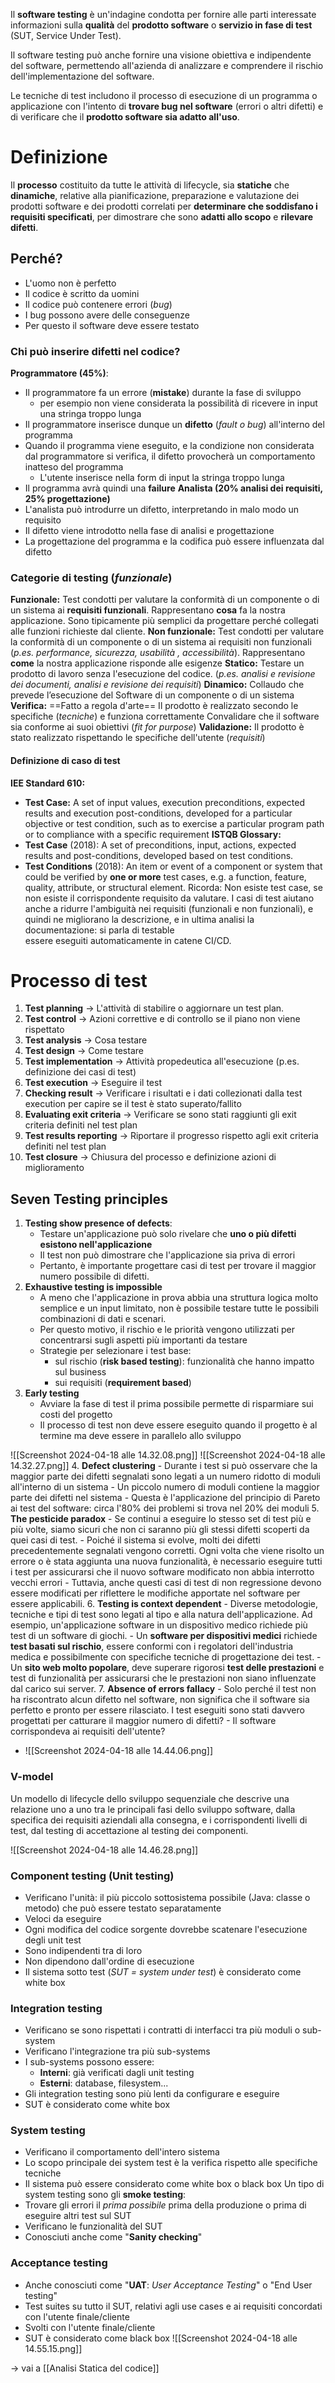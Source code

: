 Il **software testing** è un'indagine condotta per fornire alle parti interessate informazioni sulla **qualità** del **prodotto software** o **servizio in fase di test** (SUT, Service Under Test).

Il software testing può anche fornire una visione obiettiva e indipendente del software, permettendo all'azienda di analizzare e comprendere il rischio dell'implementazione del software.

Le tecniche di test includono il processo di esecuzione di un programma o applicazione con l'intento di **trovare bug nel software** (errori o altri difetti) e di verificare che il **prodotto software sia adatto all'uso**.
# Definizione
Il **processo** costituito da tutte le attività di lifecycle, sia **statiche** che **dinamiche**, relative alla pianificazione, preparazione e valutazione dei prodotti software e dei prodotti correlati per **determinare che soddisfano i requisiti specificati**, per dimostrare che sono **adatti allo scopo** e **rilevare difetti**.
## Perché?
- L'uomo non è perfetto
- Il codice è scritto da uomini
- Il codice può contenere errori (*bug*)
- I bug possono avere delle conseguenze
- Per questo il software deve essere testato
### Chi può inserire difetti nel codice?
**Programmatore (45%)**:
- Il programmatore fa un errore (**mistake**) durante la fase di sviluppo
	- per esempio non viene considerata la possibilità di ricevere in input una stringa troppo lunga
- Il programmatore inserisce dunque un **difetto** (*fault o bug*) all'interno del programma
- Quando il programma viene eseguito, e la condizione non considerata dal programmatore si verifica, il difetto provocherà un comportamento inatteso del programma
	- L'utente inserisce nella form di input la stringa troppo lunga
- Il programma avrà quindi una **failure**
**Analista (20% analisi dei requisiti, 25% progettazione)**
- L'analista può introdurre un difetto, interpretando in malo modo un requisito
- Il difetto viene introdotto nella fase di analisi e progettazione
- La progettazione del programma e la codifica può essere influenzata dal difetto
### Categorie di testing (*funzionale*)
**Funzionale:**
	Test condotti per valutare la conformità di un componente o di un sistema ai **requisiti funzionali**. Rappresentano **cosa** fa la nostra applicazione. Sono tipicamente più semplici da progettare perché collegati alle funzioni richieste dal cliente.
**Non funzionale:**
	Test condotti per valutare la conformità di un componente o di un sistema ai requisiti non funzionali (*p.es. performance, sicurezza, usabilità , accessibilità*).
	Rappresentano **come** la nostra applicazione risponde alle esigenze 
**Statico:**
	Testare un prodotto di lavoro senza l'esecuzione del codice. (*p.es. analisi e revisione dei documenti, analisi e revisione dei requisiti*)
**Dinamico:**
	Collaudo che prevede l’esecuzione del Software di un componente o di un sistema
**Verifica:** ==Fatto a regola d'arte==
	Il prodotto è realizzato secondo le specifiche (*tecniche*) e funziona correttamente
	Convalidare che il software sia conforme ai suoi obiettivi (*fit for purpose*)
**Validazione:**
	Il prodotto è stato realizzato rispettando le specifiche dell'utente (*requisiti*)
#### Definizione di caso di test
**IEE Standard 610:**
- **Test Case:** A set of input values, execution preconditions, expected results and execution post-conditions, developed for a particular objective or test condition, such as to exercise a particular program path or to compliance with a specific requirement
**ISTQB Glossary:**
- **Test Case** (2018): A set of preconditions, input, actions, expected results and post-conditions, developed based on test conditions.
- **Test Conditions** (2018): An item or event of a component or system that could be verified by **one or more** test cases, e.g. a function, feature, quality, attribute, or structural element.
Ricorda: Non esiste test case, se non esiste il corrispondente requisito da valutare.
I casi di test aiutano anche a ridurre l'ambiguità nei requisiti (funzionali e non funzionali), e quindi ne migliorano la descrizione, e in ultima analisi la documentazione: si parla di testable  
essere eseguiti automaticamente in catene CI/CD.
# Processo di test
1. **Test planning** -> L'attività di stabilire o aggiornare un test plan.
2. **Test control** -> Azioni correttive e di controllo se il piano non viene rispettato
3. **Test analysis** -> Cosa testare
4. **Test design** -> Come testare
5. **Test implementation** -> Attività propedeutica all'esecuzione (p.es. definizione dei casi di test)
6. **Test execution** -> Eseguire il test
7. **Checking result** -> Verificare i risultati e i dati collezionati dalla test execution per capire se il test è stato superato/fallito
8. **Evaluating exit criteria** -> Verificare se sono stati raggiunti gli exit criteria definiti nel test plan
9. **Test results reporting** -> Riportare il progresso rispetto agli exit criteria definiti nel test plan
10. **Test closure** -> Chiusura del processo e definizione azioni di miglioramento
## Seven Testing principles
1. **Testing show presence of defects**:
	- Testare un'applicazione può solo rivelare che **uno o più difetti esistono nell'applicazione**
	- Il test non può dimostrare che l'applicazione sia priva di errori
	- Pertanto, è importante progettare casi di test per trovare il maggior numero possibile di difetti.
2. **Exhaustive testing is impossible**
	- A meno che l'applicazione in prova abbia una struttura logica molto semplice e un input limitato, non è possibile testare tutte le possibili combinazioni di dati e scenari.
	- Per questo motivo, il rischio e le priorità vengono utilizzati per concentrarsi sugli aspetti più importanti da testare
	- Strategie per selezionare i test base:
		- sul rischio (**risk based testing**): funzionalità che hanno impatto sul business
		- sui requisiti (**requirement based**)
3. **Early testing**
	- Avviare la fase di test il prima possibile permette di risparmiare sui costi del progetto
	- Il processo di test non deve essere eseguito quando il progetto è al termine ma deve essere in parallelo allo sviluppo

![[Screenshot 2024-04-18 alle 14.32.08.png]]
![[Screenshot 2024-04-18 alle 14.32.27.png]]
4. **Defect clustering**
	- Durante i test si può osservare che la maggior parte dei difetti segnalati sono legati a un numero ridotto di moduli all'interno di un sistema
	- Un piccolo numero di moduli contiene la maggior parte dei difetti nel sistema
	- Questa è l'applicazione del principio di Pareto ai test del software: circa l'80% dei problemi si trova nel 20% dei moduli
5. **The pesticide paradox**
	- Se continui a eseguire lo stesso set di test più e più volte, siamo sicuri che non ci saranno più gli stessi difetti scoperti da quei casi di test.
	- Poiché il sistema si evolve, molti dei difetti precedentemente segnalati vengono corretti. Ogni volta che viene risolto un errore o è stata aggiunta una nuova funzionalità, è necessario eseguire tutti i test per assicurarsi che il nuovo software modificato non abbia interrotto vecchi errori
	- Tuttavia, anche questi casi di test di non regressione devono essere modificati per riflettere le modifiche apportate nel software per essere applicabili.
6. **Testing is context dependent**
	- Diverse metodologie, tecniche e tipi di test sono legati al tipo e alla natura dell'applicazione. Ad esempio, un'applicazione software in un dispositivo medico richiede più test di un software di giochi.
	- Un **software per dispositivi medici** richiede **test basati sul rischio**, essere conformi con i regolatori dell'industria medica e possibilmente con specifiche tecniche di progettazione dei test.
	- Un **sito web molto popolare**, deve superare rigorosi **test delle prestazioni** e test di funzionalità per assicurarsi che le prestazioni non siano influenzate dal carico sui server.
7. **Absence of errors fallacy**
	- Solo perché il test non ha riscontrato alcun difetto nel software, non significa che il software sia perfetto e pronto per essere rilasciato. I test eseguiti sono stati davvero progettati per catturare il maggior numero di difetti?
	- Il software corrispondeva ai requisiti dell'utente?
- ![[Screenshot 2024-04-18 alle 14.44.06.png]]
### V-model
Un modello di lifecycle dello sviluppo sequenziale che descrive una relazione uno a uno tra le principali fasi dello sviluppo software, dalla specifica dei requisiti aziendali alla consegna, e i corrispondenti livelli di test, dal testing di accettazione al testing dei componenti.

![[Screenshot 2024-04-18 alle 14.46.28.png]]
### Component testing (Unit testing)
- Verificano l'unità: il più piccolo sottosistema possibile (Java: classe o metodo) che può essere testato separatamente
- Veloci da eseguire
- Ogni modifica del codice sorgente dovrebbe scatenare l'esecuzione degli unit test
- Sono indipendenti tra di loro
- Non dipendono dall'ordine di esecuzione
- Il sistema sotto test (*SUT = system under test*) è considerato come white box
### Integration testing
- Verificano se sono rispettati i contratti di interfacci tra più moduli o sub-system
- Verificano l'integrazione tra più sub-systems
- I sub-systems possono essere:
	- **Interni**: già verificati dagli unit testing
	- **Esterni**: database, filesystem...
- Gli integration testing sono più lenti da configurare e eseguire
- SUT è considerato come white box
### System testing
- Verificano il comportamento dell'intero sistema
- Lo scopo principale dei system test è la verifica rispetto alle specifiche tecniche
- Il sistema può essere considerato come white box o black box
	Un tipo di system testing sono gli **smoke testing**:
- Trovare gli errori il *prima possibile* prima della produzione o prima di eseguire altri test sul SUT
- Verificano le funzionalità del SUT
- Conosciuti anche come "**Sanity checking**"
### Acceptance testing
- Anche conosciuti come "**UAT**: *User Acceptance Testing*" o "End User testing"
- Test suites su tutto il SUT, relativi agli use cases e ai requisiti concordati con l'utente finale/cliente
- Svolti con l'utente finale/cliente
- SUT è considerato come black box
![[Screenshot 2024-04-18 alle 14.55.15.png]]

$\rightarrow$ vai a [[Analisi Statica del codice]]